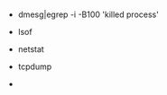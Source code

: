 ```sql
```







- dmesg|egrep -i -B100 'killed process'



- lsof



- netstat 

- tcpdump
- 



​	



